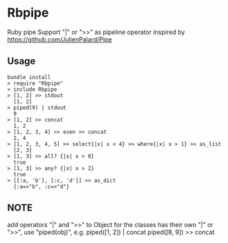# Rbpipe

Ruby pipe
Support "|" or ">>" as pipeline operator
inspired by https://github.com/JulienPalard/Pipe

## Usage
    bundle install
    > require "Rbpipe"
    > include Rbpipe
    > [1, 2] >> stdout
      [1, 2]
    > piped(9) | stdout
      9
    > [1, 2] >> concat
      1, 2
    > [1, 2, 3, 4] >> even >> concat
      2, 4
    > [1, 2, 3, 4, 5] >> select{|x| x < 4} >> where{|x| x > 1} >> as_list
      [2, 3]
    > [1, 3] >> all? {|x| x > 0}
      true
    > [1, 3] >> any? {|x| x > 2}
      true
    > [[:a, 'b'], [:c, 'd']] >> as_dict
      {:a=>"b", :c=>"d"}
        
## NOTE

add operators "|" and ">>" to Object
for the classes has their own "|" or ">>", use "piped(obj)", e.g.
    piped([1, 2]) | concat
    piped([8, 9]) >> concat
